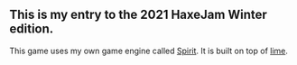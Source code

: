 ## This is my entry to the 2021 HaxeJam Winter edition.

This game uses my own game engine called [Spirit](https://github.com/codescapade/spirit).
It is built on top of [lime](https://github.com/haxelime/lime).